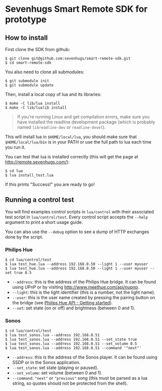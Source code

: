 # Sevenhugs Smart Remote SDK for prototype

## How to install

First clone the SDK from github:

    $ git clone git@github.com:sevenhugs/smart-remote-sdk.git
    $ cd smart-remote-sdk

You also need to clone all submodules:

    $ git submodule init
    $ git submodule update

Then, install a local copy of lua and its libraries:

    $ make -C lib/lua install
    $ make -C lib/lualib install

> If you're running Linux and get compilation errors, make sure you have
installed the readline development package (which is probably named
`libreadline-dev` or `readline-devel`).

This will install lua in `$HOME/local/lua`, you should make sure that
`$HOME/local/lua/bin` is in your PATH or use the full path to lua each time
you run it.

You can test that lua is installed correctly (this will get the page at
http://remote.sevenhugs.com/):

    $ cd lua
    $ lua install_test.lua

If this prints "Success!" you are ready to go!

## Running a control test

You will find examples control scripts in `lua/control` with their associated
test script in `lua/control/test`.  Every control script accepts the `--help`
argument to print a short usage guide.

You can also use the `--debug` option to see a dump of HTTP exchanges done by
the script.

### Philips Hue

    $ cd lua/control/test
    $ lua test_hue.lua --address 192.168.0.50 --light 1 --user myuser
    $ lua test_hue.lua --address 192.168.0.50 --light 1 --user myuser --set true 0.5

* `--address`: this is the address of the Philips Hue bridge.  It can be found
  using UPnP or by visiting http://www.meethue.com/api/nupnp.
* `--light`: this is the light identifier (this is a number, not the light
  name).
* `--user`: this is the user name created by pressing the pairing button on
  the bridge (see [Philips Hue API - Getting started][1]).
* `--set`: set state (on or off) and brightness (between 0 and 1).

[1]: http://www.developers.meethue.com/documentation/getting-started

### Sonos

    $ cd lua/control/test
    $ lua test_sonos.lua --address 192.168.0.51
    $ lua test_sonos.lua --address 192.168.0.51 --set_state true
    $ lua test_sonos.lua --address 192.168.0.51 --set_volume 0.5
    $ lua test_sonos.lua --address 192.168.0.51 --command '"next"'

* `--address`: this is the address of the Sonos player.  It can be found using
  SSDP or in the Sonos application.
* `--set_state`: set state (playing or paused).
* `--set_volume`: set volume (between 0 and 1).
* `--command`: `"next"` or `"previous"` song (this must be parsed as a lua
  string, so quotes should not be protected from the shell).
